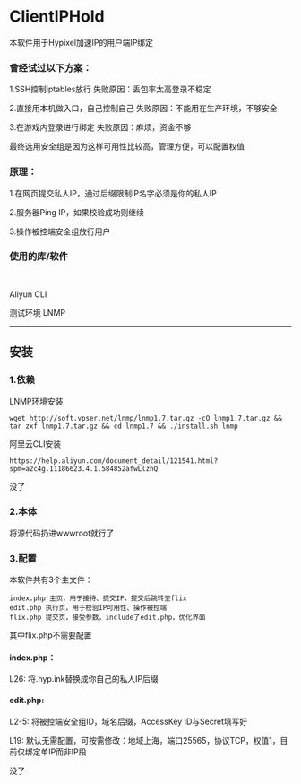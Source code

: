 # ClientIPHold #
本软件用于Hypixel加速IP的用户端IP绑定

### 曾经试过以下方案： ###

1.SSH控制iptables放行 失败原因：丢包率太高登录不稳定

2.直接用本机做入口，自己控制自己  失败原因：不能用在生产环境，不够安全

3.在游戏内登录进行绑定  失败原因：麻烦，资金不够

最终选用安全组是因为这样可用性比较高，管理方便，可以配置权值

### 原理： ###

1.在网页提交私人IP，通过后缀限制IP名字必须是你的私人IP

2.服务器Ping IP，如果校验成功则继续

3.操作被控端安全组放行用户
<br>
### 使用的库/软件 ###
<br>

Aliyun CLI

测试环境 LNMP

---
## 安装 ##

### 1.依赖 ###

LNMP环境安装

`wget http://soft.vpser.net/lnmp/lnmp1.7.tar.gz -cO lnmp1.7.tar.gz && tar zxf lnmp1.7.tar.gz && cd lnmp1.7 && ./install.sh lnmp `

阿里云CLI安装

`
https://help.aliyun.com/document_detail/121541.html?spm=a2c4g.11186623.4.1.584852afwLlzhQ
`

没了

### 2.本体 ###

将源代码扔进wwwroot就行了

### 3.配置 ###

本软件共有3个主文件：

```
index.php 主页，用于接待、提交IP，提交后跳转至flix
edit.php 执行页，用于校验IP可用性、操作被控端
flix.php 提交页，接受参数，include了edit.php，优化界面
```

其中flix.php不需要配置

#### index.php： ####

L26: 将.hyp.ink替换成你自己的私人IP后缀

#### edit.php:  ####
L2-5: 将被控端安全组ID，域名后缀，AccessKey ID与Secret填写好

L19: 默认无需配置，可按需修改：地域上海，端口25565，协议TCP，权值1，目前仅绑定单IP而非IP段

没了

